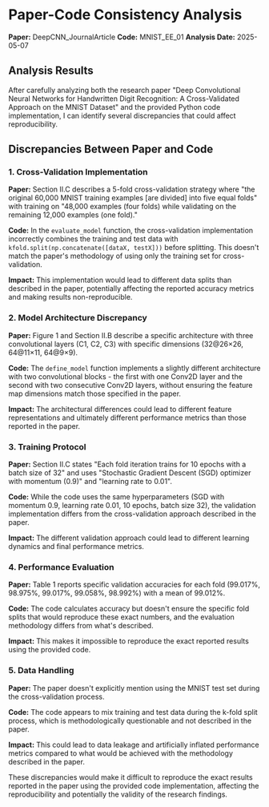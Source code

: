 # Paper-Code Consistency Analysis

**Paper:** DeepCNN_JournalArticle
**Code:** MNIST_EE_01
**Analysis Date:** 2025-05-07

## Analysis Results

After carefully analyzing both the research paper "Deep Convolutional Neural Networks for Handwritten Digit Recognition: A Cross-Validated Approach on the MNIST Dataset" and the provided Python code implementation, I can identify several discrepancies that could affect reproducibility.

## Discrepancies Between Paper and Code

### 1. Cross-Validation Implementation
**Paper:** Section II.C describes a 5-fold cross-validation strategy where "the original 60,000 MNIST training examples [are divided] into five equal folds" with training on "48,000 examples (four folds) while validating on the remaining 12,000 examples (one fold)."

**Code:** In the `evaluate_model` function, the cross-validation implementation incorrectly combines the training and test data with `kfold.split(np.concatenate([dataX, testX]))` before splitting. This doesn't match the paper's methodology of using only the training set for cross-validation.

**Impact:** This implementation would lead to different data splits than described in the paper, potentially affecting the reported accuracy metrics and making results non-reproducible.

### 2. Model Architecture Discrepancy
**Paper:** Figure 1 and Section II.B describe a specific architecture with three convolutional layers (C1, C2, C3) with specific dimensions (32@26×26, 64@11×11, 64@9×9).

**Code:** The `define_model` function implements a slightly different architecture with two convolutional blocks - the first with one Conv2D layer and the second with two consecutive Conv2D layers, without ensuring the feature map dimensions match those specified in the paper.

**Impact:** The architectural differences could lead to different feature representations and ultimately different performance metrics than those reported in the paper.

### 3. Training Protocol
**Paper:** Section II.C states "Each fold iteration trains for 10 epochs with a batch size of 32" and uses "Stochastic Gradient Descent (SGD) optimizer with momentum (0.9)" and "learning rate to 0.01".

**Code:** While the code uses the same hyperparameters (SGD with momentum 0.9, learning rate 0.01, 10 epochs, batch size 32), the validation implementation differs from the cross-validation approach described in the paper.

**Impact:** The different validation approach could lead to different learning dynamics and final performance metrics.

### 4. Performance Evaluation
**Paper:** Table 1 reports specific validation accuracies for each fold (99.017%, 98.975%, 99.017%, 99.058%, 98.992%) with a mean of 99.012%.

**Code:** The code calculates accuracy but doesn't ensure the specific fold splits that would reproduce these exact numbers, and the evaluation methodology differs from what's described.

**Impact:** This makes it impossible to reproduce the exact reported results using the provided code.

### 5. Data Handling
**Paper:** The paper doesn't explicitly mention using the MNIST test set during the cross-validation process.

**Code:** The code appears to mix training and test data during the k-fold split process, which is methodologically questionable and not described in the paper.

**Impact:** This could lead to data leakage and artificially inflated performance metrics compared to what would be achieved with the methodology described in the paper.

These discrepancies would make it difficult to reproduce the exact results reported in the paper using the provided code implementation, affecting the reproducibility and potentially the validity of the research findings.